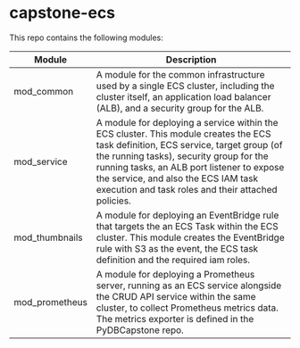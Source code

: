 # capstone-ecs

This repo contains the following modules:

| Module      | Description                                                                                                                                                          |
|-------------|----------------------------------------------------------------------------------------------------------------------------------------------------------------------|
| mod_common  | A module for the common infrastructure used by a single ECS cluster, including the cluster itself, an application load balancer (ALB), and a security group for the ALB. |
| mod_service | A module for deploying a service within the ECS cluster. This module creates the ECS task definition, ECS service, target group (of the running tasks), security group for the running tasks, an ALB port listener to expose the service, and also the ECS IAM task execution and task roles and their attached policies.
| mod_thumbnails | A module for deploying an EventBridge rule that targets the an ECS Task within the ECS cluster. This module creates the EventBridge rule with S3 as the event, the ECS task definition and the required iam roles.
| mod_prometheus | A module for deploying a Prometheus server, running as an ECS service alongside the CRUD API service within the same cluster, to collect Prometheus metrics data. The metrics exporter is defined in the PyDBCapstone repo.
